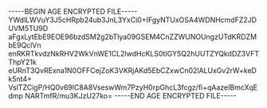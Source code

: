 -----BEGIN AGE ENCRYPTED FILE-----
YWdlLWVuY3J5cHRpb24ub3JnL3YxCi0+IFgyNTUxOSA4WDNHcmdFZ2JDUVM5TU9D
aFgxLytEbE9EOE96bzdSM2g2bTlya09GSEM4CnZZWUNOUngzUTdKRDZMbE9QclVn
enRKRTkvdzNkRHV2WkVnWE1CL2lwdHcKLS0tIGY5Q2hUUTZYQkdDZ3VFTThpY21k
eURnT3QvRExna1N0OFFCejZoK3VKRjAKd5EbCZxwCn02lALUxGv2rW+keDk5nt4+
VslTZCigP/HQ0v69lC8A8VseswWm7PzyH0rpGhcL3fcgz/fi+qAazeIBmcXqEdmp
NARTmfR/mu3KJzU27ko=
-----END AGE ENCRYPTED FILE-----
